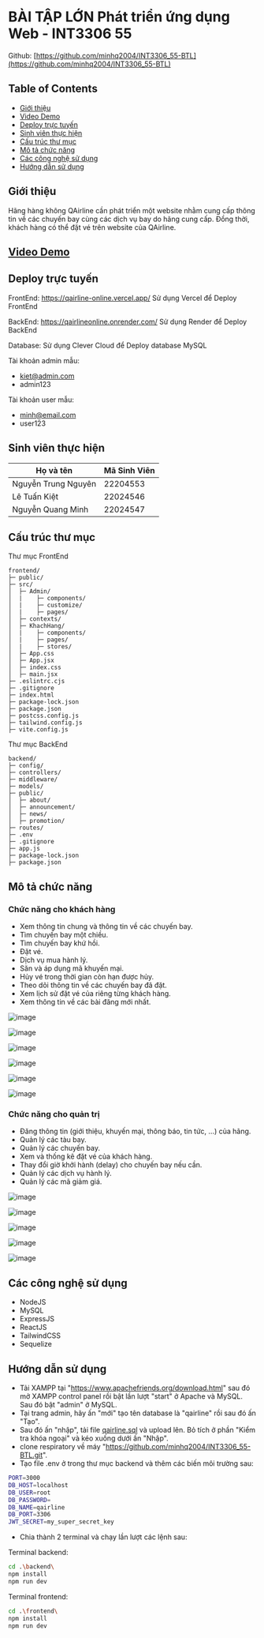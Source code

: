 # BÀI TẬP LỚN Phát triển ứng dụng Web - INT3306 55

Github: [https://github.com/minhq2004/INT3306_55-BTL](https://github.com/minhq2004/INT3306_55-BTL)

## Table of Contents

- [Giới thiệu](#giới-thiệu)
- [Video Demo](#video-demo)
- [Deploy trực tuyến](#deploy-trực-tuyến)
- [Sinh viên thực hiện](#sinh-viên-thực-hiện)
- [Cấu trúc thư mục](#cấu-trúc-thư-mục)
- [Mô tả chức năng](#mô-tả-chức-năng)
- [Các công nghệ sử dụng](#các-công-nghệ-sử-dụng)
- [Hướng dẫn sử dụng](#hướng-dẫn-sử-dụng)

## Giới thiệu

Hãng hàng không QAirline cần phát triển một website nhằm cung cấp thông tin về các chuyến bay cùng các dịch vụ bay do hãng cung cấp. Đồng thời, khách hàng có thể đặt vé trên website của QAirline.

## [Video Demo]()

## Deploy trực tuyến

FrontEnd: https://qairline-online.vercel.app/
Sử dụng Vercel để Deploy FrontEnd

BackEnd: https://qairlineonline.onrender.com/
Sử dụng Render để Deploy BackEnd

Database: Sử dụng Clever Cloud để Deploy database MySQL

Tài khoản admin mẫu:
- kiet@admin.com
- admin123

Tài khoản user mẫu:
- minh@email.com
- user123

## Sinh viên thực hiện

| Họ và tên           | Mã Sinh Viên |
| ------------------- | ------------ |
| Nguyễn Trung Nguyên | 22204553     |
| Lê Tuấn Kiệt        | 22024546     |
| Nguyễn Quang Minh   | 22024547     |

## Cấu trúc thư mục

Thư mục FrontEnd

```
frontend/
├─ public/
├─ src/
│  ├─ Admin/
│  |	├─ components/
│  |	├─ customize/
│  |	├─ pages/
│  ├─ contexts/
│  ├─ KhachHang/
│  |	├─ components/
│  |	├─ pages/
│  |	├─ stores/
│  ├─ App.css
│  ├─ App.jsx
│  ├─ index.css
│  ├─ main.jsx
├─ .eslintrc.cjs
├─ .gitignore
├─ index.html
├─ package-lock.json
├─ package.json
├─ postcss.config.js
├─ tailwind.config.js
├─ vite.config.js
```

Thư mục BackEnd

```
backend/
├─ config/
├─ controllers/
├─ middleware/
├─ models/
├─ public/
│  ├─ about/
│  ├─ announcement/
│  ├─ news/
│  ├─ promotion/
├─ routes/
├─ .env
├─ .gitignore
├─ app.js
├─ package-lock.json
├─ package.json
```

## Mô tả chức năng

### Chức năng cho khách hàng

- Xem thông tin chung và thông tin về các chuyến bay.
- Tìm chuyến bay một chiều.
- Tìm chuyến bay khứ hồi.
- Đặt vé.
- Dịch vụ mua hành lý.
- Săn và áp dụng mã khuyến mại.
- Hủy vé trong thời gian còn hạn được hủy.
- Theo dõi thông tin về các chuyến bay đã đặt.
- Xem lịch sử đặt vé của riêng từng khách hàng.
- Xem thông tin về các bài đăng mới nhất.

![image](https://github.com/user-attachments/assets/c1a3fe4d-908f-4b59-a8cf-bbfb9faee278)

![image](https://github.com/user-attachments/assets/363ba3ef-1873-42e3-ac0e-9a0944197a6e)

![image](https://github.com/user-attachments/assets/a5f5a802-f4f7-44dd-941e-660228d217ed)

![image](https://github.com/user-attachments/assets/60ef7a87-5db5-4f09-afe8-46fcef055a44)

![image](https://github.com/user-attachments/assets/8a2976ca-e908-40a9-b931-3e28987cea97)

![image](https://github.com/user-attachments/assets/3ae8d3d0-74d0-4b0d-aa19-ec7dc9482571)

### Chức năng cho quản trị

- Đăng thông tin (giới thiệu, khuyến mại, thông báo, tin tức, ...) của hãng.
- Quản lý các tàu bay.
- Quản lý các chuyến bay.
- Xem và thống kê đặt vé của khách hàng.
- Thay đổi giờ khởi hành (delay) cho chuyến bay nếu cần.
- Quản lý các dịch vụ hành lý.
- Quản lý các mã giảm giá.

![image](https://github.com/user-attachments/assets/9e331df0-58b6-4a06-b9f1-64a378d1da90)

![image](https://github.com/user-attachments/assets/303887a6-8cd8-4b31-8b6c-4044a896ece6)

![image](https://github.com/user-attachments/assets/414b2436-19a0-45c8-a43e-786b017284fe)

![image](https://github.com/user-attachments/assets/a6b98bc7-f444-408b-bce1-a74776b50ce1)

![image](https://github.com/user-attachments/assets/19f73802-95e8-40f0-b4f3-247b9998cf05)

## Các công nghệ sử dụng

- NodeJS
- MySQL
- ExpressJS
- ReactJS
- TailwindCSS
- Sequelize

## Hướng dẫn sử dụng

- Tải XAMPP tại "https://www.apachefriends.org/download.html" sau đó mở XAMPP control panel rồi bật lần lượt "start" ở Apache và MySQL. Sau đó bật "admin" ở MySQL.
- Tại trang admin, hãy ấn "mới" tạo tên database là "qairline" rồi sau đó ấn "Tạo".
- Sau đó ấn "nhập", tải file [qairline.sql](backend/config/qairline.sql) và upload lên. Bỏ tích ở phần "Kiểm tra khóa ngoại" và kéo xuống dưới ấn "Nhập".
- clone respiratory về máy "https://github.com/minhq2004/INT3306_55-BTL.git".
- Tạo file .env ở trong thư mục backend và thêm các biến môi trường sau:

```bash
PORT=3000
DB_HOST=localhost
DB_USER=root
DB_PASSWORD=
DB_NAME=qairline
DB_PORT=3306
JWT_SECRET=my_super_secret_key
```

- Chia thành 2 terminal và chạy lần lượt các lệnh sau:

Terminal backend:

```bash
cd .\backend\
npm install
npm run dev
```

Terminal frontend:

```bash
cd .\frontend\
npm install
npm run dev
```

